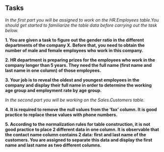 ## Tasks

*In the first part you will be assigned to work on the HR.Employees table.You should get started to familiarize the table data before carrying out the task below.*


**1.	You are given a task to figure out the gender ratio in the different departments of the company X. Before that, you need to obtain the number of male and female employees who work in this company.** 


**2.	HR department is preparing prizes for the employees who work in the company longer than 5 years. They need the full name (first name and last name in one column) of those employees.**


**3.	Your job is to reveal the oldest and youngest employees in the company and display their full name in order to determine the working age group and employment rate by age group.**


*In the second part you will be working on the Sales.Customers table.*


**4.	It is required to remove the null values from the ‘fax’ column. It is good practice to replace these values with phone numbers.**


**5.	According to the normalization rules for table construction, it is not good practice to place 2 different data in one column. It is observable that the contact name column contains 2 data: first and last name of the customers. You are assigned to separate this data and display the first name and last name as two different columns.**

